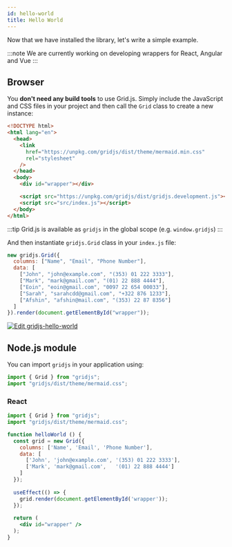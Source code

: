```yaml
---
id: hello-world
title: Hello World
---
```


Now that we have installed the library, let's write a simple example.

:::note
We are currently working on developing wrappers for React, Angular and Vue
:::

## Browser

You **don't need any build tools** to use Grid.js. Simply include the JavaScript and CSS files in your project and then
call the `Grid` class to create a new instance:

```html title="index.html"
<!DOCTYPE html>
<html lang="en">
  <head>
    <link
      href="https://unpkg.com/gridjs/dist/theme/mermaid.min.css"
      rel="stylesheet"
    />
  </head>
  <body>
    <div id="wrapper"></div>

    <script src="https://unpkg.com/gridjs/dist/gridjs.development.js"></script>
    <script src="src/index.js"></script>
  </body>
</html>

```

:::tip
Grid.js is available as `gridjs` in the global scope (e.g. `window.gridjs`)
:::

And then instantiate `gridjs.Grid` class in your `index.js` file:

```js title="src/index.js"
new gridjs.Grid({
  columns: ["Name", "Email", "Phone Number"],
  data: [
    ["John", "john@example.com", "(353) 01 222 3333"],
    ["Mark", "mark@gmail.com", "(01) 22 888 4444"],
    ["Eoin", "eoin@gmail.com", "0097 22 654 00033"],
    ["Sarah", "sarahcdd@gmail.com", "+322 876 1233"],
    ["Afshin", "afshin@mail.com", "(353) 22 87 8356"]
  ]
}).render(document.getElementById("wrapper"));
```

<a target="_blank" rel="noreferrer" href="https://codesandbox.io/s/gridjs-hello-world-o65fb?fontsize=14&hidenavigation=1&theme=dark">
  <img alt="Edit gridjs-hello-world" src="https://codesandbox.io/static/img/play-codesandbox.svg" />
</a>


## Node.js module

You can import `gridjs` in your application using:

```js
import { Grid } from "gridjs";
import "gridjs/dist/theme/mermaid.css";
```

### React

```jsx
import { Grid } from "gridjs";
import "gridjs/dist/theme/mermaid.css";

function helloWorld () {
  const grid = new Grid({
    columns: ['Name', 'Email', 'Phone Number'],
    data: [
      ['John', 'john@example.com', '(353) 01 222 3333'],
      ['Mark', 'mark@gmail.com',   '(01) 22 888 4444']
    ]
  });
  
  useEffect(() => {
    grid.render(document.getElementById('wrapper'));
  });
  
  return (
    <div id="wrapper" />
  );
}

```



